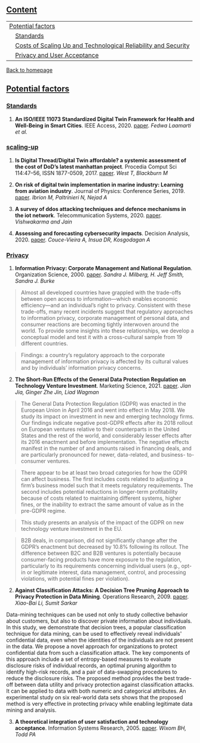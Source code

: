 ## [Content](#content)
<table>
<tr><td colspan="2"><a href="#potential-factors">Potential factors</a></td></tr>
<tr><td colspan="2">&emsp;<a href="#standards">Standards</a></td></tr>
<tr><td colspan="2">&emsp;<a href="#scaling-up">Costs of Scaling Up and Technological Reliability and Security</a></td></tr>
<tr><td colspan="2">&emsp;<a href="#privacy">Privacy and User Acceptance</a></td></tr>
</table>

[Back to homepage](../papers4dtor.md)

## [Potential factors](#content)


### [Standards](#content)
1. **An ISO/IEEE 11073 Standardized Digital Twin Framework for Health and Well-Being in Smart Cities**.  IEEE Access, 2020. [paper](https://ieeexplore.ieee.org/abstract/document/9108291). *Fedwa Laamarti et al.*

### [scaling-up](#content)
1. **Is Digital Thread/Digital Twin affordable? a systemic assessment of the cost of DoD’s latest manhattan project**. Procedia Comput Sci 114:47–56, ISSN 1877-0509, 2017. [paper](https://doi.org/10.1016/j.procs.2017.09.003Get). *West T, Blackburn M* 

2. **On risk of digital twin implementation in marine industry: Learning from aviation industry**. Journal of Physics: Conference Series, 2019. [paper](http://dx.doi.org/10.1088/1742-6596/1357/1/012009). *Ibrion M, Paltrinieri N, Nejad A*

3. **A survey of ddos attacking techniques and defence mechanisms in the iot network**. Telecommunication Systems, 2020. [paper](https://link.springer.com/article/10.1007/s11235-019-00599-z). *Vishwakarma and Jain* 

4. **Assessing and forecasting cybersecurity impacts**. Decision Analysis, 2020. [paper](http://dx.doi.org/10.1287/deca.2020.0418). *Couce-Vieira A, Insua DR, Kosgodagan A*


### [Privacy](#content)
1. **Information Privacy: Corporate Management and National Regulation**. Organization Science, 2000. [paper](https://doi.org/10.1287/orsc.11.1.35.12567). *Sandra J. Milberg, H. Jeff Smith, Sandra J. Burke*

> Almost all developed countries have grappled with the trade-offs between open access to information—which enables economic efficiency—and an individual’s right to privacy. Consistent with these trade-offs, many recent incidents suggest that regulatory approaches to information privacy, corporate management of personal data, and consumer reactions are becoming tightly interwoven around the world. To provide some insights into these relationships, we develop a conceptual model and test it with a cross-cultural sample from 19 different countries.

> Findings: a country’s regulatory approach to the corporate management of information privacy is affected by its cultural values and by individuals’ information privacy concerns.

2. **The Short-Run Effects of the General Data Protection Regulation on Technology Venture Investment**. Marketing Science, 2021. [paper](https://doi.org/10.1287/mksc.2020.1271). *Jian Jia, Ginger Zhe Jin, Liad Wagman*

> The General Data Protection Regulation (GDPR) was enacted in the European Union in April 2016 and went into effect in May 2018. We study its impact on investment in new and emerging technology firms. Our findings indicate negative post-GDPR effects after its 2018 rollout on European ventures relative to their counterparts in the United States and the rest of the world, and considerably lesser effects after its 2016 enactment and before implementation. The negative effects manifest in the number of and amounts raised in financing deals, and are particularly pronounced for newer, data-related, and business- to-consumer ventures.

> There appear to be at least two broad categories for how the GDPR can affect business. The first includes costs related to adjusting a firm’s business model such that it meets regulatory requirements. The second includes potential reductions in longer-term profitability because of costs related to maintaining different systems, higher fines, or the inability to extract the same amount of value as in the pre-GDPR regime.

> This study presents an analysis of the impact of the GDPR on new technology venture investment in the EU.

> B2B deals, in comparison, did not significantly change after the GDPR’s enactment but decreased by 10.8% following its rollout. The difference between B2C and B2B ventures is potentially because consumer-facing products have more exposure to the regulation, particularly to its requirements concerning individual users (e.g., opt-in or legitimate interest, data management, control, and processing violations, with potential fines per violation).

2. **Against Classification Attacks: A Decision Tree Pruning Approach to Privacy Protection in Data Mining**. Operations Research, 2009. [paper](https://doi.org/10.1287/opre.1090.0702). *Xiao-Bai Li, Sumit Sarkar*

Data-mining techniques can be used not only to study collective behavior about customers, but also to discover private information about individuals. In this study, we demonstrate that decision trees, a popular classification technique for data mining, can be used to effectively reveal individuals' confidential data, even when the identities of the individuals are not present in the data. We propose a novel approach for organizations to protect confidential data from such a classification attack. The key components of this approach include a set of entropy-based measures to evaluate disclosure risks of individual records, an optimal pruning algorithm to identify high-risk records, and a pair of data-swapping procedures to reduce the disclosure risks. The proposed method provides the best trade-off between data utility and privacy protection against classification attacks. It can be applied to data with both numeric and categorical attributes. An experimental study on six real-world data sets shows that the proposed method is very effective in protecting privacy while enabling legitimate data mining and analysis.

3. **A theoretical integration of user satisfaction and technology acceptance**. Information Systems Research, 2005. [paper](http://dx.doi.org/10.1287/isre.1050.0042). *Wixom BH, Todd PA*